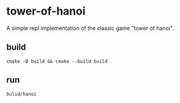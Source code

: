 # tower-of-hanoi

A simple repl implementation of the classic game "tower of hanoi".

## build
```
cmake -B build && cmake --build build
```

## run

```
bulid/hanoi
```
